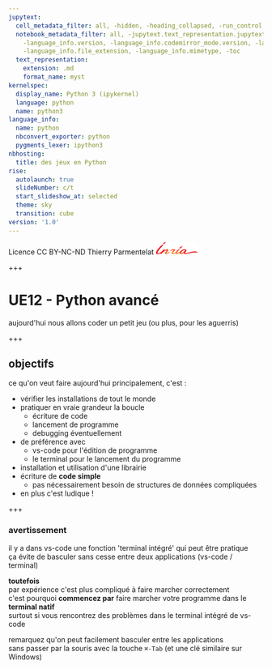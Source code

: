 ```yaml
---
jupytext:
  cell_metadata_filter: all, -hidden, -heading_collapsed, -run_control, -trusted
  notebook_metadata_filter: all, -jupytext.text_representation.jupytext_version, -jupytext.text_representation.format_version,
    -language_info.version, -language_info.codemirror_mode.version, -language_info.codemirror_mode,
    -language_info.file_extension, -language_info.mimetype, -toc
  text_representation:
    extension: .md
    format_name: myst
kernelspec:
  display_name: Python 3 (ipykernel)
  language: python
  name: python3
language_info:
  name: python
  nbconvert_exporter: python
  pygments_lexer: ipython3
nbhosting:
  title: des jeux en Python
rise:
  autolaunch: true
  slideNumber: c/t
  start_slideshow_at: selected
  theme: sky
  transition: cube
version: '1.0'
---
```


<div class="licence">
<span>Licence CC BY-NC-ND</span>
<span>Thierry Parmentelat</span>
<span><img src="media/inria-25-alpha.png" /></span>
</div>

+++

# UE12 - Python avancé

aujourd'hui nous allons coder un petit jeu (ou plus, pour les aguerris)

+++

## objectifs

ce qu'on veut faire aujourd'hui principalement, c'est :

* vérifier les installations de tout le monde
* pratiquer en vraie grandeur la boucle 
  * écriture de code
  * lancement de programme
  * debugging éventuellement
* de préférence avec
  * vs-code pour l'édition de programme
  * le terminal pour le lancement du programme  
* installation et utilisation d'une librairie
* écriture de **code simple**
  * pas nécessairement besoin de structures de données compliquées
* en plus c'est ludique !

+++

### avertissement 

il y a dans vs-code une fonction 'terminal intégré' qui peut être pratique  
ça évite de basculer sans cesse entre deux applications (vs-code / terminal)

**toutefois**  
par expérience c'est plus compliqué à faire marcher correctement  
c'est pourquoi **commencez par** faire marcher votre programme dans le **terminal natif**  
surtout si vous rencontrez des problèmes dans le terminal intégré de vs-code

remarquez qu'on peut facilement basculer entre les applications  
sans passer par la souris avec la touche `⌘-Tab` (et une clé similaire sur Windows)
